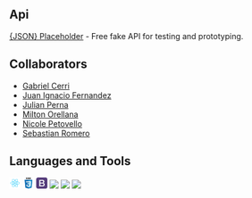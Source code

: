 ## Api 
[{JSON} Placeholder](https://jsonplaceholder.typicode.com/) - Free fake API for testing and prototyping.

## Collaborators
- [Gabriel Cerri](https://github.com/gabrielcerri)
- [Juan Ignacio Fernandez](https://github.com/ferdezjuani)
- [Julian Perna](https://github.com/julianperna) 
- [Milton Orellana](https://github.com/orellanamilton)
- [Nicole Petovello](https://github.com/NickyPeto)
- [Sebastian Romero](http://github.com/sebaromero)

## Languages and Tools
<code><img height="20" src="https://raw.githubusercontent.com/github/explore/80688e429a7d4ef2fca1e82350fe8e3517d3494d/topics/react/react.png"></code>
<code><img height="20" src="https://raw.githubusercontent.com/github/explore/80688e429a7d4ef2fca1e82350fe8e3517d3494d/topics/css/css.png"></code>
<code><img height="20" src="https://raw.githubusercontent.com/github/explore/80688e429a7d4ef2fca1e82350fe8e3517d3494d/topics/bootstrap/bootstrap.png"></code>
<code><img height="20" src="https://img.stackshare.io/service/8846/preview.png"></code>
<code><img height="20" src="https://e7.pngegg.com/pngimages/135/127/png-clipart-logo-axios-font-brand-javascript-stephen-hawking-artificial-intelligence-text-trademark.png"></code>
<code><img height="20" src="https://cdn.worldvectorlogo.com/logos/react-router.svg"></code>
